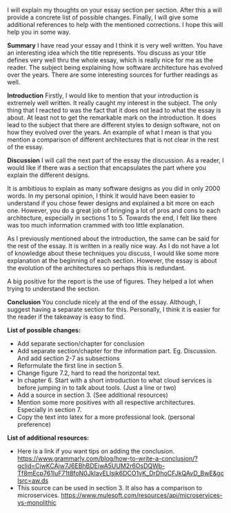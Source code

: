 
I will explain my thoughts on your essay section per section. After this a will provide a concrete list of possible changes. Finally, I will give some additional references to help with the mentioned corrections. I hope this will help you in some way.

**Summary**
I have read your essay and I think it is very well written. You have an interesting idea which the title represents. You discuss as your title defines very well thru the whole essay, which is really nice for me as the reader. The subject being explaining how software architecture has evolved over the years. There are some interesting sources for further readings as well. 

**Introduction**
Firstly, I would like to mention that your introduction is extremely well written. It really caught my interest in the subject. The only thing that I reacted to was the fact that it does not lead to what the essay is about. At least not to get the remarkable mark on the introduction. It does lead to the subject that there are different styles to design software, not on how they evolved over the years. An example of what I mean is that you mention a comparison of different architectures that is not clear in the rest of the essay.

**Discussion** 
I will call the next part of the essay the discussion. As a reader, I would like if there was a section that encapsulates the part where you explain the different designs. 

It is ambitious to explain as many software designs as you did in only 2000 words. In my personal opinion, I think it would have been easier to understand if you chose fewer designs and explained a bit more on each one. However, you do a great job of bringing a lot of pros and cons to each architecture, especially in sections 1 to 5. Towards the end, I felt like there was too much information crammed with too little explanation. 

As I  previously mentioned about the introduction, the same can be said for the rest of the essay. It is written in a really nice way. As I do not have a lot of knowledge about these techniques you discuss, I would like some more explanation at the beginning of each section. However, the essay is about the evolution of the architectures so perhaps this is redundant. 

A big positive for the report is the use of figures. They helped a lot when trying to understand the section.

**Conclusion**
You conclude nicely at the end of the essay. Although, I suggest having a separate section for this. Personally, I think it is easier for the reader if the takeaway is easy to find. 

**List of possible changes:**
* Add separate section/chapter for conclusion
* Add separate section/chapter for the information part. Eg. Discussion. And add section 2-7 as subsections
* Reformulate the first line in section 5.
* Change figure 7.2, hard to read the horizontal text. 
* In chapter 6. Start with a short introduction to what cloud services is before jumping in to talk about tools. (Just a line or two)
* Add a source in section 3. (See additional resources)
* Mention some more positives with all respective architectures. Especially in section 7.
* Copy the text into latex for a more professional look. (personal preference)

**List of additional resources:**
* Here is a link if you want tips on adding the conclusion. https://www.grammarly.com/blog/how-to-write-a-conclusion/?gclid=CjwKCAjw7J6EBhBDEiwA5UUM2r6OsDQWb-Tf8mEcp761IuF71t8foN0JkIavELIsjk6DCO1vK_DrDhoCFJkQAvD_BwE&gclsrc=aw.ds
* This source can be used in section 3. It also has a comparison to microservices. https://www.mulesoft.com/resources/api/microservices-vs-monolithic
